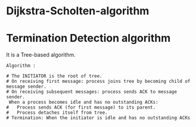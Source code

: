 # Dijkstra-Scholten-algorithm
# Termination Detection algorithm
 
 It is a Tree-based algorithm.
	
	Algorithm : 
	
	# The INITIATOR is the root of tree.
	# On receiving first message: process joins tree by becoming child of message sender.
	# On receiving subsequent messages: process sends ACK to message sender.
	 When a process becomes idle and has no outstanding ACKs: 
	#	Process sends ACK (for first message) to its parent.
	#	Process detaches itself from tree.
	# Termination: When the initiator is idle and has no outstanding ACKs
